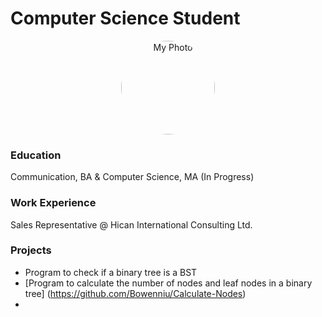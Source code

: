# Computer Science Student
<p align="center">
  <img src="assets/my_photo.jpg" alt="My Photo" style="border-radius: 50%; width: 150px; height: 150px;">
</p>

### Education
Communication, BA & Computer Science, MA (In Progress)

### Work Experience
Sales Representative @ Hican International Consulting Ltd.

### Projects 
  - Program to check if a binary tree is a BST 
  - [Program to calculate the number of nodes and leaf nodes in a binary tree] (https://github.com/Bowenniu/Calculate-Nodes)
  - 
